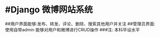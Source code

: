 #Django 微博网站系统
=========
##用户界面能够:发布、转发、评论、删除、搜索其他用户并关注
##管理员界面:使用自带admin 能够对用户和微博进行CRUD操作
###注: 本科毕设水平
#
